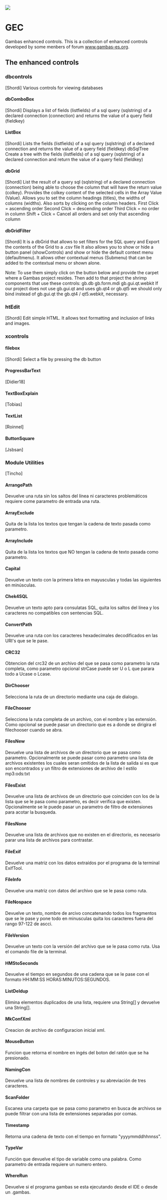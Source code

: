 ![](./tools.png)

# GEC
Gambas enhanced controls.
This is a collection of enhanced controls developed by some menbers of forum www.gambas-es.org.

## The enhanced controls

### dbcontrols
[Shordi]
Various controls for viewing databases

#### dbComboBox
[Shordi]
Displays a list of fields (listfields) of a sql query (sqlstring) of a declared connection (connection) and returns the value of a query field (fieldkey)

#### ListBox
[Shordi]
Lists the fields (listfields) of a sql query (sqlstring) of a declared connection and returns the value of a query field (fieldkey)
dbSqlTree
Create a tree with the fields (listfields) of a sql query (sqlstring) of a declared connection and return the value of a query field (fieldkey)
 
#### dbGrid
[Shordi]
List the result of a query sql (sqlstring) of a declared connection (connection) being able to choose the column that will have the return value (colkey). Provides the colkey content of the selected cells in the Array Value (Value). Allows you to set the column headings (titles), the widths of columns (widths).
Also sorts by clicking on the column headers.
First Click = ascending order
Second Click = descending order
Third Click = no order in column
Shift + Click = Cancel all orders and set only that ascending column

#### dbGridFilter
[Shordi]
It is a dbGrid that allows to set filters for the SQL query and Export the contents of the Grid to a .csv file
It also allows you to show or hide a button panel (showControls) and show or hide the default context menu (defaultmenu). It allows other contextual menus (Submenu) that can be added to the contextual menu or shown alone.

Note: To use them simply click on the button below and provide the carpet where a Gambas project resides. Then add to that project the shrimp components that use these controls:
gb.db
gb.form.mdi
gb.gui.qt.webkit
If our project does not use gb.gui.qt and uses gb.qt4 or gb.qt5 we should only bind instead of gb.gui.qt the gb.qt4 / qt5.webkit, necessary.

### htEdit
[Shordi]
Edit simple HTML. It allows text formatting and inclusion of links and images.

### xcontrols

#### filebox
[Shordi]
Select a file by pressing the db button

#### ProgressBarText
[Didier18]

#### TextBoxExplain
[Tobias]

#### TextList
[Roinnel]

#### ButtonSquare
[Jsbsan]


### Module Utilities
[Tincho]

#### ArrangePath
Devuelve una ruta sin los saltos del línea ni caracteres problemáticos requiere come parametro de entrada una ruta.

#### ArrayExclude
Quita de la lista los textos que tengan la cadena de texto pasada como parametro.

#### ArrayInclude
Quita de la lista los textos que NO tengan la cadena de texto pasada como parametro.

#### Capital
Devuelve un texto con la primera letra en mayusculas y todas las siguientes en minúsculas.

#### Chek4SQL
Devuelve un texto apto para consulatas SQL, quita los saltos del línea y los caracteres no compatibles con sentencias SQL.

#### ConvertPath
Devuelve una ruta con los caracteres hexadecimales decodificados en las URI's que se le pase.

#### CRC32
Obtencion del crc32 de un archivo del que se pasa como parametro la ruta completa, como parametro opcional strCase puede ser U o L que parara todo a Ucase o Lcase.

#### DirChooser
Selecciona la ruta de un directorio mediante una caja de dialogo.

#### FileChooser
Selecciona la ruta completa de un archivo, con el nombre y las extensión. Como opcional se puede pasar un directorio que es a donde se dirigira el filechooser cuando se abra.

#### FilesNew
Devuelve una lista de archivos de un directorio que se pasa como parametro. Opcionalmente se puede pasar como parametro una lista de archivos existentes los cuales seran omitidos de la lista de salida si es que son encontrados y un filtro de extensiones de archivo de l estilo mp3:ods:txt

#### FilesExist
Devuelve una lista de archivos de un directorio que coinciden con los de la lista que se le pasa como parametro, es decir verifica que existen. Opcionalmente se le puede pasar un parametro de filtro de extensiones para acotar la busqueda.

#### FilesNone
Devuelve una lista de archivos que no existen en el directorio, es necesario parar una lista de archivos para contrastar.

#### FileExif
Devuelve una matriz con los datos extraídos por el programa de la terminal ExifTool.

#### FileInfo
Devuelve una matriz con datos del archivo que se le pasa como ruta.

#### FileNospace
Devuelve un texto, nombre de arcivo concatenando todos los fragmentos que se le pase y pone todo en minusculas quita los caracteres fuera del rango 97-122 de ascci.

#### FileVersion
Devuelve un texto con la versión del archivo que se le pasa como ruta. Usa el comando file de la terminal.

#### HMStoSeconds
Devuelve el tiempo en segundos de una cadena que se le pase con el formato HH:MM:SS HORAS:MINUTOS:SEGUNDOS.

#### ListDeldup
Elimina elementos duplicados de una lista, requiere una String[] y devuelve una String[].

#### MkConfXml
Creacion de archivo de configuracion inicial xml.

#### MouseButton
Funcion que retorna el nombre en ingés del boton del ratón que se ha presionado.

#### NamingCon
Devuelve una lista de nombres de controles y su abreviación de tres caracteres.

#### ScanFolder
Escanea una carpeta que se pasa como parametro en busca de archivos se puede filtrar con una lista de extensiones separadas por comas.

#### Timestamp
Retorna una cadena de texto con el tiempo en formato "yyyymmddhhnnss".

#### TypeVar
Función que devuelve el tipo de variable como una palabra. Como parametro de entrada requiere un numero entero.

#### WhereRun
Devuelve si el programa gambas se esta ejecutando desde el IDE o desde un .gambas.
